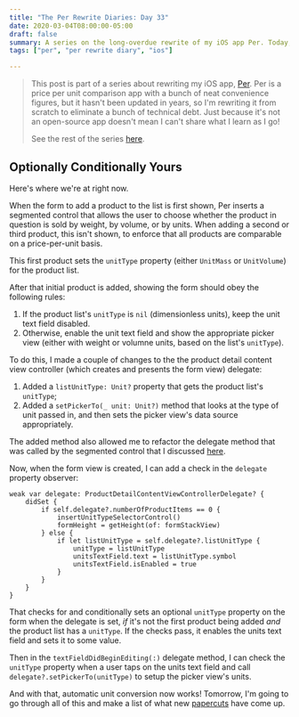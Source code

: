 ```yaml
---
title: "The Per Rewrite Diaries: Day 33"
date: 2020-03-04T08:00:00-05:00
draft: false
summary: A series on the long-overdue rewrite of my iOS app Per. Today, I wrap up work on the unit conversion feature.
tags: ["per", "per rewrite diary", "ios"]

---
```


> This post is part of a series about rewriting my iOS app, [Per](https://droppedbits.com/apps/per). Per is a price per unit comparison app with a bunch of neat convenience figures, but it hasn't been updated in years, so I'm rewriting it from scratch to eliminate a bunch of technical debt. Just because it's not an open-source app doesn't mean I can't share what I learn as I go!
> 
> See the rest of the series [here](/tags/per-rewrite-diary/).

## Optionally Conditionally Yours

Here's where we're at right now.

When the form to add a product to the list is first shown, Per inserts a segmented control that allows the user to choose whether the product in question is sold by weight, by volume, or by units. When adding a second or third product, this isn't shown, to enforce that all products are comparable on a price-per-unit basis.

This first product sets the `unitType` property (either `UnitMass` or `UnitVolume`) for the product list.

After that initial product is added, showing the form should obey the following rules:

1. If the product list's `unitType` is `nil` (dimensionless units), keep the unit text field disabled.
2. Otherwise, enable the unit text field and show the appropriate picker view (either with weight or volumne units, based on the list's `unitType`).

To do this, I made a couple of changes to the the product detail content view controller (which creates and presents the form view) delegate:

1. Added a `listUnitType: Unit?` property that gets the product list's `unitType`;
2. Added a `setPickerTo(_ unit: Unit?)` method that looks at the type of unit passed in, and then sets the picker view's data source appropriately.

The added method also allowed me to refactor the delegate method that was called by the segmented control that I discussed [here].

Now, when the form view is created, I can add a check in the `delegate` property observer:

```
weak var delegate: ProductDetailContentViewControllerDelegate? {
    didSet {
        if self.delegate?.numberOfProductItems == 0 {
            insertUnitTypeSelectorControl()
            formHeight = getHeight(of: formStackView)
        } else {
            if let listUnitType = self.delegate?.listUnitType {
                unitType = listUnitType
                unitsTextField.text = listUnitType.symbol
                unitsTextField.isEnabled = true
            }
        }
    }
}
```

That checks for and conditionally sets an optional `unitType` property on the form when the delegate is set, _if_ it's not the first product being added _and_ the product list has a `unitType`. If the checks pass, it enables the units text field and sets it to some value.

Then in the `textFieldDidBeginEditing(:)` delegate method, I can check the `unitType` property when a user taps on the units text field and call `delegate?.setPickerTo(unitType)` to setup the picker view's units.

And with that, automatic unit conversion now works! Tomorrow, I'm going to go through all of this and make a list of what new [papercuts] have come up.

[here]: /post/per-diaries-day-31/
[papercuts]: /post/per-diaries-day-20/